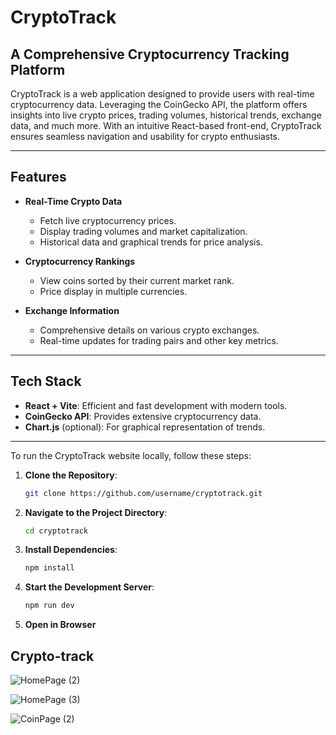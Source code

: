 # CryptoTrack

## A Comprehensive Cryptocurrency Tracking Platform

CryptoTrack is a web application designed to provide users with real-time cryptocurrency data. Leveraging the CoinGecko API, the platform offers insights into live crypto prices, trading volumes, historical trends, exchange data, and much more. With an intuitive React-based front-end, CryptoTrack ensures seamless navigation and usability for crypto enthusiasts.

---

## Features

- **Real-Time Crypto Data**
  - Fetch live cryptocurrency prices.
  - Display trading volumes and market capitalization.
  - Historical data and graphical trends for price analysis.

- **Cryptocurrency Rankings**
  - View coins sorted by their current market rank.
  - Price display in multiple currencies.

- **Exchange Information**
  - Comprehensive details on various crypto exchanges.
  - Real-time updates for trading pairs and other key metrics.

---

## Tech Stack

- **React + Vite**: Efficient and fast development with modern tools.
- **CoinGecko API**: Provides extensive cryptocurrency data.
- **Chart.js** (optional): For graphical representation of trends.

---

To run the CryptoTrack website locally, follow these steps:

1. **Clone the Repository**:
   ```bash
   git clone https://github.com/username/cryptotrack.git

2. **Navigate to the Project Directory**:
   ```bash
   cd cryptotrack
3. **Install Dependencies**:
   ```bash
   npm install
4. **Start the Development Server**:
   ```bash
   npm run dev
5. **Open in Browser**


## Crypto-track

![HomePage (2)](https://github.com/user-attachments/assets/f284155c-aa22-4b76-822c-22e4ebe47c62)

![HomePage (3)](https://github.com/user-attachments/assets/89358a32-8d8b-4166-9f4d-db580e2eae43)

![CoinPage (2)](https://github.com/user-attachments/assets/aaccdb31-e461-4c83-a5cf-28c5ae04cdd1)





